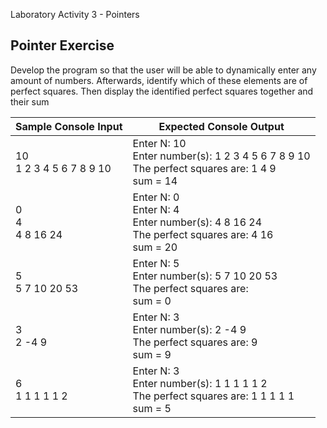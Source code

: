Laboratory Activity 3 - Pointers

## Pointer Exercise

Develop the program so that the user will be able to dynamically enter any amount of numbers.
Afterwards, identify which of these elements are of perfect squares. 
Then display the identified perfect squares together and their sum

| Sample Console Input       | Expected Console Output                                                                             |
| -------------------------- | --------------------------------------------------------------------------------------------------- |
| 10<br>1 2 3 4 5 6 7 8 9 10 | Enter N: 10<br>Enter number(s): 1 2 3 4 5 6 7 8 9 10<br>The perfect squares are: 1 4 9<br>sum = 14  |
| 0<br>4<br>4 8 16 24        | Enter N: 0<br>Enter N: 4<br>Enter number(s): 4 8 16 24<br>The perfect squares are: 4 16<br>sum = 20 |
| 5<br>5 7 10 20 53          | Enter N: 5<br>Enter number(s): 5 7 10 20 53<br>The perfect squares are:<br>sum = 0                  |
| 3<br>2 -4 9                | Enter N: 3<br>Enter number(s): 2 -4 9<br>The perfect squares are: 9<br>sum = 9                      |
| 6<br>1 1 1 1 1 2           | Enter N: 3<br>Enter number(s): 1 1 1 1 1 2<br>The perfect squares are: 1 1 1 1 1<br>sum = 5         |

